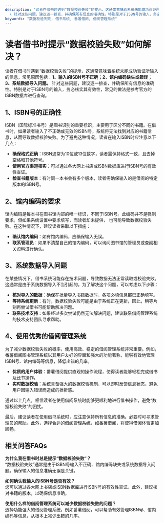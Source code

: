 ```yaml
---
description: "读者在借书时遇到“数据校验失败”的提示，这通常意味着系统未能成功验证所输入的信息，常见原因包括：**1、输入的ISBN号不正确；2、馆内编码缺失或错误；3、系统数据导入问题。**\
  \ 针对这些问题，建议逐一排查，并确保所有信息的准确性。特别是对于ISBN号的输入，务必核实其有效性，常见的做法是参考官方的ISBN数据库进行查询。"
keywords: "数据校验失败, 借书系统, 番薯借阅, 借阅管理系统"
---
```

# 读者借书时提示“数据校验失败”如何解决？

读者在借书时遇到“数据校验失败”的提示，这通常意味着系统未能成功验证所输入的信息，常见原因包括：**1、输入的ISBN号不正确；2、馆内编码缺失或错误；3、系统数据导入问题。** 针对这些问题，建议逐一排查，并确保所有信息的准确性。特别是对于ISBN号的输入，务必核实其有效性，常见的做法是参考官方的ISBN数据库进行查询。

## 1、ISBN号的正确性

ISBN（国际标准书号）是图书识别的重要标识，主要用于区分不同的书籍。在借书时，如果读者输入了不正确或无效的ISBN号，系统将无法找到对应的书籍信息，从而导致数据校验失败。为了避免这种情况，读者在输入ISBN时应注意以下几点：

- **确保格式正确**：ISBN通常为10位或13位数字，读者需保持格式一致，且去掉空格和其他符号。
- **使用官方渠道核实**：可以通过各大网上书店或ISBN数据库进行ISBN号的有效性查证。
- **检查书籍版本**：有时同一本书会有多个版本，读者需确保输入的是借阅的特定版本的ISBN号。

## 2、馆内编码的要求

馆内编码是每本书在图书馆内部的唯一标识，不同于ISBN号。此编码并不是强制要求，但如果系统设置中要求填写，而读者却未提供， 也可能导致数据校验失败。在这种情况下，建议读者采取以下措施：

- **确认馆内编码**：如有馆内编码，应确保输入无误。
- **联系管理员**：如果不清楚自己的馆内编码，可以询问图书馆的管理员或查阅相关资料进行确认。
  
## 3、系统数据导入问题

在某些情况下，借书系统可能存在技术问题，导致数据无法正常读取或校验失败。这通常是由于系统数据导入不当引起的。为了解决这个问题，可以考虑以下步骤：

- **核对导入的数据**：确保在批量导入书籍数据时，各项必填信息都已正确填写。
- **等待系统更新**：有时，数据校验失败可能是由于系统正在更新，因此，稍等片刻再尝试借书可能帮助解决问题。
- **联系技术支持**：如果经过多次尝试仍然无法解决问题，建议联系借阅管理系统的技术支持团队寻求帮助。

## 4、使用优秀的借阅管理系统

为了减少数据校验失败的概率，使用高效、稳定的借阅管理系统非常重要。例如，番薯借阅图书管理系统以其用户友好的界面和强大的功能著称，能够有效地管理ISBN号、馆内编码等信息，降低出错的几率。

- **优质的用户体验**：番薯借阅提供直观的操作流程，使得读者能够轻松完成借书及还书操作。
- **实时数据校验**：系统具备强大的数据校验机制，可以即时反馈信息状态，避免用户因输入错误而造成的挫折感。

通过以上几点，相信读者在使用借阅系统时能够更顺利地进行借书操作，避免“数据校验失败”的困扰。

最后，建议读者在使用借书系统时，应注意保持所有信息的准确，必要时可寻求管理员的帮助。此外，选择合适的借阅管理系统，如番薯借阅，将使得借阅体验更加顺畅。

## 相关问答FAQs

**为什么我在借书时总是提示“数据校验失败”？**  
“数据校验失败”通常是由于ISBN号输入不正确、馆内编码缺失或系统数据导入问题。确保输入的信息准确无误是关键。

**如何确认我输入的ISBN号是否有效？**  
您可以通过各大网上书店或ISBN数据库进行ISBN号的有效性查证。此外，建议核对书籍的版本，以确保信息准确。

**使用什么样的借阅管理系统可以减少数据校验失败的问题？**  
选择功能强大的借阅管理系统，例如番薯借阅，可以帮助有效管理ISBN号、馆内编码等信息，从根本上减少出错的几率。
